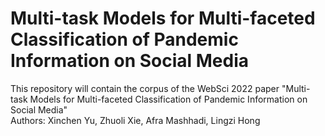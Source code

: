 Multi-task Models for Multi-faceted Classification of Pandemic Information on Social Media
============================================================================================================

This repository will contain the corpus of the WebSci 2022 paper "Multi-task Models for Multi-faceted Classification of Pandemic Information on Social Media"  
Authors: Xinchen Yu, Zhuoli Xie, Afra Mashhadi, Lingzi Hong
